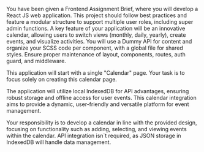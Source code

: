 You have been given a Frontend Assignment Brief, where you will develop a React JS web application. This project should follow best practices and feature a modular structure to support multiple user roles, including super admin functions. A key feature of your application will be an innovative calendar, allowing users to switch views (monthly, daily, yearly), create events, and visualize activities. You will use a Dummy API for content and organize your SCSS code per component, with a global file for shared styles. Ensure proper maintenance of layout, components, routes, auth guard, and middleware.

This application will start with a single "Calendar" page. Your task is to focus solely on creating this calendar page.

The application will utilize local IndexedDB for API advantages, ensuring robust storage and offline access for user events. This calendar integration aims to provide a dynamic, user-friendly and versatile platform for event management.

Your responsibility is to develop a calendar in line with the provided design, focusing on functionality such as adding, selecting, and viewing events within the calendar. API integration isn`t required, as JSON storage in IndexedDB will handle data management.